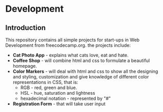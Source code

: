 # Development

## Introduction

This repository contains all simple projects for start-ups in Web Development from freecodecamp.org.
the projects include:

- **Cat Photo App** - explains what cats love, eat and hate.
- **Coffee Shop** - will combine html and css to formulate a beautiful homepage.
- **Color Markers** - will deal with html and css to show all the designing and styling, customization and give knowledge of different color representations in CSS, that is:
    - RGB - red, green and blue.
    - HSL - hue, saturation and lightness
    - hexadecimal notation - represented by "#"
- **Registration Form** - that will take user input
